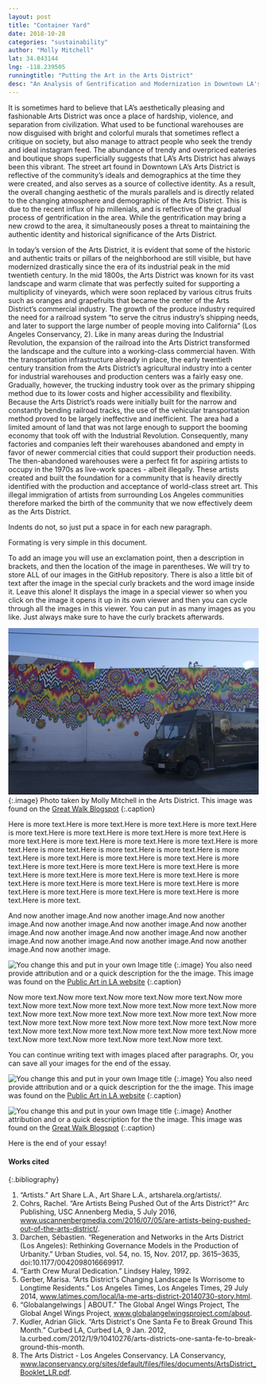 ```yaml
---
layout: post
title: "Container Yard"
date: 2018-10-28
categories: "sustainability" 
author: "Molly Mitchell"
lat: 34.043144
lng: -118.239505
runningtitle: "Putting the Art in the Arts District"
desc: "An Analysis of Gentrification and Modernization in Downtown LA's Arts District"
---
```

It is sometimes hard to believe that LA’s aesthetically pleasing and fashionable Arts District was once a place of hardship, violence, and separation from civilization. What used to be functional warehouses are now disguised with bright and colorful murals that sometimes reflect a critique on society, but also manage to attract people who seek the trendy and ideal instagram feed. The abundance of trendy and overpriced eateries and boutique shops superficially suggests that LA’s Arts District has always been this vibrant. The street art found in Downtown LA’s Arts District is reflective of the community’s ideals and demographics at the time they were created, and also serves as a source of collective identity. As a result, the overall changing aesthetic of the murals parallels and is directly related to the changing atmosphere and demographic of the Arts District. This is due to the recent influx of hip millenials, and is reflective of the gradual process of gentrification in the area. While the gentrification may bring a new crowd to the area, it simultaneously poses a threat to maintaining the authentic identity and historical significance of the Arts District.

In today’s version of the Arts District, it is evident that some of the historic and authentic traits or pillars of the neighborhood are still visible, but have modernized drastically since the era of its industrial peak in the mid twentieth century. In the mid 1800s, the Arts District was known for its vast landscape and warm climate that was perfectly suited for supporting a multiplicity of vineyards, which were soon replaced by various citrus fruits such as oranges and grapefruits that became the center of the Arts District’s commercial industry. The growth of the produce industry required the need for a railroad system “to serve the citrus industry’s shipping needs, and later to support the large number of people moving into California” (Los Angeles Conservancy, 2). Like in many areas during the Industrial Revolution, the expansion of the railroad into the Arts District transformed the landscape and the culture into a working-class commercial haven. With the transportation infrastructure already in place, the early twentieth century transition from the Arts District’s agricultural industry into a center for industrial warehouses and production centers was a fairly easy one. Gradually, however, the trucking industry took over as the primary shipping method due to its lower costs and higher accessibility and flexibility. Because the Arts District’s roads were initially built for the narrow and constantly bending railroad tracks, the use of the vehicular transportation method proved to be largely ineffective and inefficient. The area had a limited amount of land that was not large enough to support the booming economy that took off with the Industrial Revolution. Consequently, many factories and companies left their warehouses abandoned and empty in favor of newer commercial cities that could support their production needs. The then-abandoned warehouses were a perfect fit for aspiring artists to occupy in the 1970s as live-work spaces - albeit illegally. These artists created and built the foundation for a community that is heavily directly identified with the production and acceptance of world-class street art. This illegal immigration of artists from surrounding Los Angeles communities therefore marked the birth of the community that we now effectively deem as the Arts District.

Indents do not, so just put a space in for each new paragraph.

Formating is very simple in this document. 

To add an image you will use an exclamation point, then a description in brackets, and then the location of the image in parentheses. We will try to store ALL of our images in the GitHub repository.  There is also a little bit of text after the image in the special curly brackets and the word image inside it. Leave this alone! It displays the image in a special viewer so when you click on the image it opens it up in its own viewer and then you can cycle through all the images in this viewer. You can put in as many images as you like. Just always make sure to have the curly brackets afterwards.
   
   
![Chromatic Cascade Mural by Jen Stark](images/Mitchell_ChromaticCascade.jpg)
   {:.image}
Photo taken by Molly Mitchell in the Arts District. This image was found on the [Great Walk Blogspot](http://greatlawalk.blogspot.com/2016/11/)
   {:.caption} 

Here is more text.Here is more text.Here is more text.Here is more text.Here is more text.Here is more text.Here is more text.Here is more text.Here is more text.Here is more text.Here is more text.Here is more text.Here is more text.Here is more text.Here is more text.Here is more text.Here is more text.Here is more text.Here is more text.Here is more text.Here is more text.Here is more text.Here is more text.Here is more text.Here is more text.Here is more text.Here is more text.Here is more text.Here is more text.Here is more text.Here is more text.Here is more text.Here is more text.Here is more text.Here is more text.Here is more text.Here is more text.Here is more text.

And now another image.And now another image.And now another image.And now another image.And now another image.And now another image.And now another image.And now another image.And now another image.And now another image.And now another image.And now another image.And now another image.

![You change this and put in your own Image title](images/example1.jpg)
   {:.image}
You also need provide attribution and or a quick description for the the image. This image was found on the [Public Art in LA website](http://www.publicartinla.com/LA_murals/Hollywood/cat_fairfax.html)
   {:.caption} 

Now more text.Now more text.Now more text.Now more text.Now more text.Now more text.Now more text.Now more text.Now more text.Now more text.Now more text.Now more text.Now more text.Now more text.Now more text.Now more text.Now more text.Now more text.Now more text.Now more text.Now more text.Now more text.Now more text.Now more text.Now more text.Now more text.Now more text.Now more text.Now more text.


You can continue writing text with images placed after paragraphs. Or, you can save all your images for the end of the essay.

![You change this and put in your own Image title](images/example1.jpg)
   {:.image}
You also need provide attribution and or a quick description for the the image. This image was found on the [Public Art in LA website](http://www.publicartinla.com/LA_murals/Hollywood/cat_fairfax.html)
   {:.caption} 
   
![You change this and put in your own Image title](images/example2.jpg)
   {:.image}
Another attribution and or a quick description for the the image. This image was found on the [Great Walk Blogspot](http://greatlawalk.blogspot.com/2016/11/)
   {:.caption} 

Here is the end of your essay!

#### Works cited

{:.bibliography} 
1. “Artists.” Art Share L.A., Art Share L.A., artsharela.org/artists/.
2. Cohrs, Rachel. “Are Artists Being Pushed Out of the Arts District?” Arc Publishing, USC Annenberg  Media, 5 July 2016, www.uscannenbergmedia.com/2016/07/05/are-artists-being-pushed-out-of-the-arts-district/.
3. Darchen, Sébastien. “Regeneration and Networks in the Arts District (Los Angeles): Rethinking Governance Models in the Production of Urbanity.” Urban Studies, vol. 54, no. 15, Nov. 2017, pp. 3615–3635, doi:10.1177/0042098016669917.
4. “Earth Crew Mural Dedication.” Lindsey Haley, 1992.
5. Gerber, Marisa. “Arts District's Changing Landscape Is Worrisome to Longtime Residents.” Los Angeles Times, Los Angeles Times, 29 July 2014, www.latimes.com/local/la-me-arts-district-20140730-story.html.
6. “Globalangelwings | ABOUT.” The Global Angel Wings Project, The Global Angel Wings Project, www.globalangelwingsproject.com/about.
7. Kudler, Adrian Glick. “Arts District's One Santa Fe to Break Ground This Month.” Curbed LA, Curbed LA, 9 Jan. 2012, la.curbed.com/2012/1/9/10410276/arts-districts-one-santa-fe-to-break-ground-this-month.
8. The Arts District - Los Angeles Conservancy. LA Conservancy, www.laconservancy.org/sites/default/files/files/documents/ArtsDistrict_Booklet_LR.pdf.
